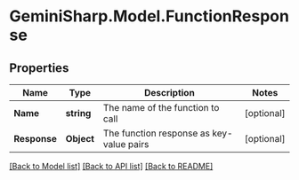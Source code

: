 # GeminiSharp.Model.FunctionResponse

## Properties

Name | Type | Description | Notes
------------ | ------------- | ------------- | -------------
**Name** | **string** | The name of the function to call | [optional] 
**Response** | **Object** | The function response as key-value pairs | [optional] 

[[Back to Model list]](../README.md#documentation-for-models) [[Back to API list]](../README.md#documentation-for-api-endpoints) [[Back to README]](../README.md)

